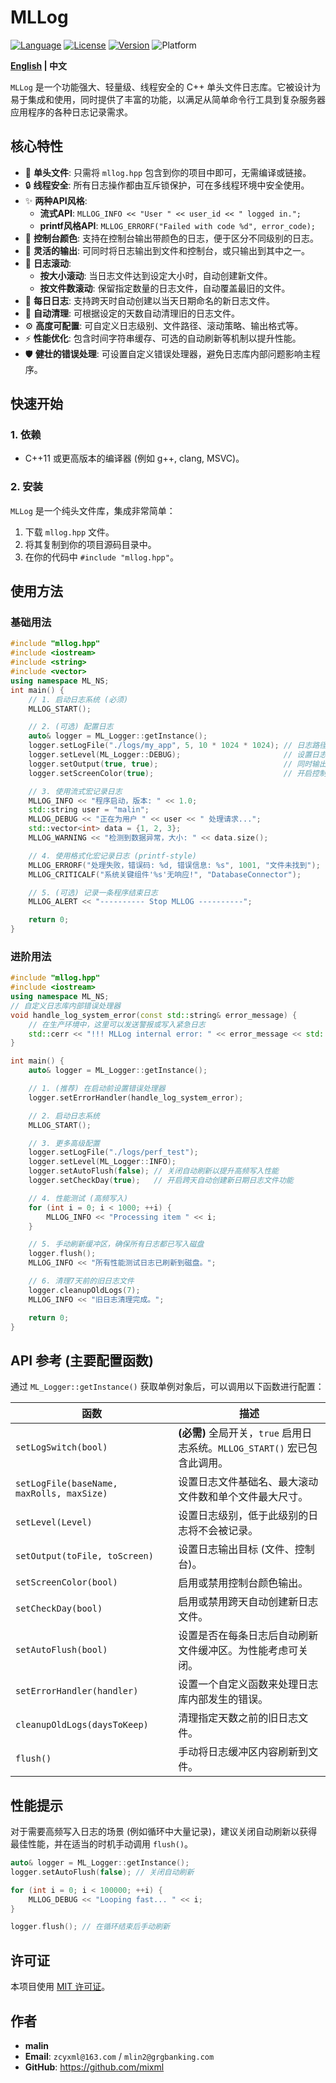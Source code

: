 # MLLog

[![Language](https://img.shields.io/badge/Language-C%2B%2B-blue.svg)](https://isocpp.org/)
[![License](https://img.shields.io/badge/License-MIT-green.svg)](https://opensource.org/licenses/MIT)
[![Version](https://img.shields.io/badge/Version-2.3-blue.svg)](https://github.com/mixml/MLLog)
![Platform](https://img.shields.io/badge/Platform-Windows%20%7C%20Linux%20%7C%20macOS-lightgrey.svg)

**[English](./README_EN.md) | 中文**

`MLLog` 是一个功能强大、轻量级、线程安全的 C++ 单头文件日志库。它被设计为易于集成和使用，同时提供了丰富的功能，以满足从简单命令行工具到复杂服务器应用程序的各种日志记录需求。

## 核心特性

*   🚀 **单头文件**: 只需将 `mllog.hpp` 包含到你的项目中即可，无需编译或链接。
*   🔒 **线程安全**: 所有日志操作都由互斥锁保护，可在多线程环境中安全使用。
*   ✨ **两种API风格**:
    *   **流式API**: `MLLOG_INFO << "User " << user_id << " logged in.";`
    *   **printf风格API**: `MLLOG_ERRORF("Failed with code %d", error_code);`
*   🌈 **控制台颜色**: 支持在控制台输出带颜色的日志，便于区分不同级别的日志。
*   📄 **灵活的输出**: 可同时将日志输出到文件和控制台，或只输出到其中之一。
*   🔄 **日志滚动**:
    *   **按大小滚动**: 当日志文件达到设定大小时，自动创建新文件。
    *   **按文件数滚动**: 保留指定数量的日志文件，自动覆盖最旧的文件。
*   📅 **每日日志**: 支持跨天时自动创建以当天日期命名的新日志文件。
*   🧹 **自动清理**: 可根据设定的天数自动清理旧的日志文件。
*   ⚙️ **高度可配置**: 可自定义日志级别、文件路径、滚动策略、输出格式等。
*   ⚡ **性能优化**: 包含时间字符串缓存、可选的自动刷新等机制以提升性能。
*   🛡️ **健壮的错误处理**: 可设置自定义错误处理器，避免日志库内部问题影响主程序。

## 快速开始

### 1. 依赖

*   C++11 或更高版本的编译器 (例如 g++, clang, MSVC)。

### 2. 安装

`MLLog` 是一个纯头文件库，集成非常简单：

1.  下载 `mllog.hpp` 文件。
2.  将其复制到你的项目源码目录中。
3.  在你的代码中 `#include "mllog.hpp"`。

## 使用方法

### 基础用法

```cpp
#include "mllog.hpp"
#include <iostream>
#include <string>
#include <vector>
using namespace ML_NS;
int main() {
    // 1. 启动日志系统 (必须)
    MLLOG_START();

    // 2. (可选) 配置日志
    auto& logger = ML_Logger::getInstance();
    logger.setLogFile("./logs/my_app", 5, 10 * 1024 * 1024); // 日志路径: ./logs/my_app, 保留5个滚动文件, 每个最大10MB
    logger.setLevel(ML_Logger::DEBUG);                       // 设置日志级别为DEBUG，所有级别都将输出
    logger.setOutput(true, true);                            // 同时输出到文件和控制台
    logger.setScreenColor(true);                             // 开启控制台颜色

    // 3. 使用流式宏记录日志
    MLLOG_INFO << "程序启动，版本: " << 1.0;
    std::string user = "malin";
    MLLOG_DEBUG << "正在为用户 " << user << " 处理请求...";
    std::vector<int> data = {1, 2, 3};
    MLLOG_WARNING << "检测到数据异常，大小: " << data.size();

    // 4. 使用格式化宏记录日志 (printf-style)
    MLLOG_ERRORF("处理失败，错误码: %d, 错误信息: %s", 1001, "文件未找到");
    MLLOG_CRITICALF("系统关键组件'%s'无响应!", "DatabaseConnector");

    // 5. (可选) 记录一条程序结束日志
    MLLOG_ALERT << "---------- Stop MLLOG ----------";

    return 0;
}
```

### 进阶用法

```cpp
#include "mllog.hpp"
#include <iostream>
using namespace ML_NS;
// 自定义日志库内部错误处理器
void handle_log_system_error(const std::string& error_message) {
    // 在生产环境中，这里可以发送警报或写入紧急日志
    std::cerr << "!!! MLLog internal error: " << error_message << std::endl;
}

int main() {
    auto& logger = ML_Logger::getInstance();

    // 1. (推荐) 在启动前设置错误处理器
    logger.setErrorHandler(handle_log_system_error);

    // 2. 启动日志系统
    MLLOG_START();

    // 3. 更多高级配置
    logger.setLogFile("./logs/perf_test");
    logger.setLevel(ML_Logger::INFO);
    logger.setAutoFlush(false); // 关闭自动刷新以提升高频写入性能
    logger.setCheckDay(true);   // 开启跨天自动创建新日期日志文件功能

    // 4. 性能测试 (高频写入)
    for (int i = 0; i < 1000; ++i) {
        MLLOG_INFO << "Processing item " << i;
    }

    // 5. 手动刷新缓冲区，确保所有日志都已写入磁盘
    logger.flush();
    MLLOG_INFO << "所有性能测试日志已刷新到磁盘。";

    // 6. 清理7天前的旧日志文件
    logger.cleanupOldLogs(7);
    MLLOG_INFO << "旧日志清理完成。";

    return 0;
}
```

## API 参考 (主要配置函数)

通过 `ML_Logger::getInstance()` 获取单例对象后，可以调用以下函数进行配置：

| 函数 | 描述 |
| --- | --- |
| `setLogSwitch(bool)` | **(必需)** 全局开关，`true` 启用日志系统。`MLLOG_START()` 宏已包含此调用。 |
| `setLogFile(baseName, maxRolls, maxSize)` | 设置日志文件基础名、最大滚动文件数和单个文件最大尺寸。 |
| `setLevel(Level)` | 设置日志级别，低于此级别的日志将不会被记录。 |
| `setOutput(toFile, toScreen)` | 设置日志输出目标 (文件、控制台)。 |
| `setScreenColor(bool)` | 启用或禁用控制台颜色输出。 |
| `setCheckDay(bool)` | 启用或禁用跨天自动创建新日志文件。 |
| `setAutoFlush(bool)` | 设置是否在每条日志后自动刷新文件缓冲区。为性能考虑可关闭。 |
| `setErrorHandler(handler)` | 设置一个自定义函数来处理日志库内部发生的错误。 |
| `cleanupOldLogs(daysToKeep)` | 清理指定天数之前的旧日志文件。 |
| `flush()` | 手动将日志缓冲区内容刷新到文件。 |

## 性能提示

对于需要高频写入日志的场景 (例如循环中大量记录)，建议关闭自动刷新以获得最佳性能，并在适当的时机手动调用 `flush()`。

```cpp
auto& logger = ML_Logger::getInstance();
logger.setAutoFlush(false); // 关闭自动刷新

for (int i = 0; i < 100000; ++i) {
    MLLOG_DEBUG << "Looping fast... " << i;
}

logger.flush(); // 在循环结束后手动刷新
```

## 许可证

本项目使用 [MIT 许可证](LICENSE)。

## 作者

*   **malin**
*   **Email**: `zcyxml@163.com` / `mlin2@grgbanking.com`
*   **GitHub**: <https://github.com/mixml>